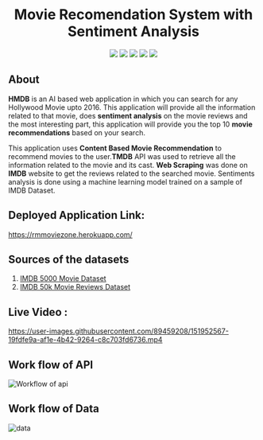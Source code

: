 <div align="center">

<h1>Movie Recomendation System with Sentiment Analysis</h1>
<img src="https://img.shields.io/badge/Python-3.7.3-brown" />
<img src="https://img.shields.io/badge/Frontend-HTML/CSS/JS/AJAX-orange" />
<img src="https://img.shields.io/badge/BackendAPI-Flask-yellow" />
<img src="https://img.shields.io/badge/OtherAPI-TMDB/IMDB-red" />
<img src="https://img.shields.io/badge/Deployment-Heroku-blue" />
</div>

## About

<b>HMDB</b> is an AI based web application in which you can search for any Hollywood Movie upto 2016. This application will provide all the information related to that movie, does <b>sentiment analysis</b> on the movie reviews and the most interesting part, this application will provide you the top 10 <b>movie recommendations</b> based on your search.<br/>

This application uses <b>Content Based Movie Recommendation</b> to recommend movies to the user.<b>TMDB</b> API was used to retrieve all the information related to the movie and its cast. <b>Web Scraping</b> was done on <b>IMDB</b> website to get the reviews related to the searched movie. Sentiments analysis is done using a machine learning model trained on a sample of IMDB Dataset.<br/>

## Deployed Application Link: 
  
  https://rmmoviezone.herokuapp.com/

## Sources of the datasets 

1. [IMDB 5000 Movie Dataset](https://www.kaggle.com/carolzhangdc/imdb-5000-movie-dataset)
2. [IMDB 50k Movie Reviews Dataset](https://www.kaggle.com/lakshmi25npathi/imdb-dataset-of-50k-movie-reviews) 
  
## Live Video :

https://user-images.githubusercontent.com/89459208/151952567-19fdfe9a-af1e-4b42-9264-c8c703fd6736.mp4

## Work flow of API

  ![Workflow of api](https://user-images.githubusercontent.com/89459208/151707201-d3a01769-8c7a-4756-a028-68b9dc92f672.jpeg)
  
## Work flow of Data
   
![data](https://user-images.githubusercontent.com/89459208/151705957-193da161-7eb4-4369-9aa9-f21d8bfa324d.jpeg)
